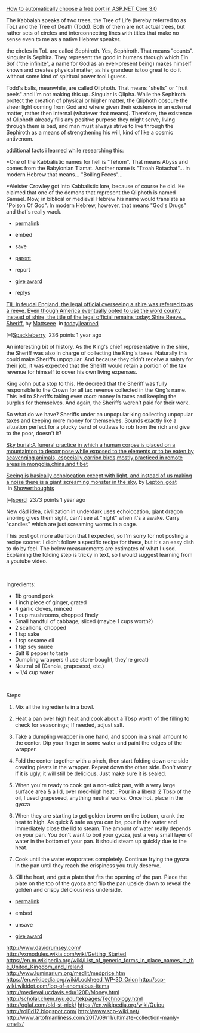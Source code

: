 [How to automatically choose a free port in ASP.NET Core 3.0](https://andrewlock.net/how-to-automatically-choose-a-free-port-in-asp-net-core/)

The Kabbalah speaks of two trees, the Tree of Life (hereby referred to as ToL) and the Tree of Death (Todd). Both of them are not actual trees, but rather sets of circles and interconnecting lines with titles that make no sense even to me as a native Hebrew speaker.

the circles in ToL are called Sephiroth. Yes, Sephiroth. That means "counts". singular is Sephira. They represent the good in humans through which Ein Sof ("the infinite", a name for God as an ever-present being) makes himself known and creates physical matter, as his grandeur is too great to do it without some kind of spiritual power tool i guess.

Todd's balls, meanwhile, are called Qliphoth. That means "shells" or "fruit peels" and i'm not making this up. Singular is Qlipha. While the Sephiroth protect the creation of physical or higher matter, the Qliphoth obscure the sheer light coming from God and where given their existence in an external matter, rather then internal (whatever that means). Therefore, the existence of Qliphoth already fills any positive purpose they might serve, living through them is bad, and man must always strive to live through the Sephiroth as a means of strengthening his will, kind of like a cosmic antivenom.

additional facts i learned while researching this:

*One of the Kabbalistic names for hell is "Tehom". That means Abyss and comes from the Babylonian Tiamat. Another name is "Tzoah Rotachat"... in modern Hebrew that means... "Boiling Feces"...

*Aleister Crowley got into Kabbalistic lore, because of course he did. He claimed that one of the demons that represent the Qliphoth is named Samael. Now, in biblical or medieval Hebrew his name would translate as "Poison Of God". In modern Hebrew, however, that means "God's Drugs" and that's really wack.

- [permalink](https://www.reddit.com/r/TIHI/comments/fwwfvu/thanks_i_hate_biblical_accuracy/fms602r/)

- embed

- save

- [parent](https://www.reddit.com/r/TIHI/comments/fwwfvu/thanks_i_hate_biblical_accuracy/fmrngpv/?context=3#fmrnrg2)

- report

- [give award](https://www.reddit.com/gold?goldtype=gift&months=1&thing=t1_fms602r "give an award in appreciation of this post.")

- replys

[TIL In feudal England, the legal official overseeing a shire was referred to as a reeve. Even though America eventually opted to use the word county instead of shire, the title of the legal official remains today: Shire Reeve... Sheriff.](https://en.wikipedia.org/wiki/Sheriff?butididntshootthedeputy) by [Mattseee](https://www.reddit.com/user/Mattseee)  in [todayilearned](https://www.reddit.com/r/todayilearned/)

[–][Spackleberry](https://www.reddit.com/user/Spackleberry)  236 points 1 year ago 

An interesting bit of history. As the King's chief representative in the shire, the Sheriff was also in charge of collecting the King's taxes. Naturally this could make Sheriffs unpopular. And because they didn't receive a salary for their job, it was expected that the Sheriff would retain a portion of the tax revenue for himself to cover his own living expenses.

King John put a stop to this. He decreed that the Sheriff was fully responsible to the Crown for all tax revenue collected in the King's name. This led to Sheriffs taking even *more* money in taxes and keeping the surplus for themselves. And again, the Sheriffs weren't paid for their work.

So what do we have? Sheriffs under an unpopular king collecting unpopular taxes and keeping more money for themselves. Sounds exactly like a situation perfect for a plucky band of outlaws to rob from the rich and give to the poor, doesn't it?

[Sky burial:A funeral practice in which a human corpse is placed on a mountaintop to decompose while exposed to the elements or to be eaten by scavenging animals, especially carrion birds,mostly practiced in remote areas in mongolia,china,and tibet](https://i.redd.it/i4sqwnz9frh21.jpg)

[Seeing is basically echolocation except with light, and instead of us making a noise there is a giant screaming monster in the sky.](https://www.reddit.com/r/Showerthoughts/comments/avgk6d/seeing_is_basically_echolocation_except_with/) by [Lepton_goat](https://www.reddit.com/user/Lepton_goat)  in [Showerthoughts](https://www.reddit.com/r/Showerthoughts/)

[–][soerd](https://www.reddit.com/user/soerd)  2373 points 1 year ago 

New d&d idea, civilization in underdark uses echolocation, giant dragon snoring gives them sight, can't see at "night" when it's a awake. Carry "candles" which are just screaming worms in a cage.

This post got more attention that I expected, so I'm sorry for not posting a recipe sooner. I didn't follow a specific recipe for these, but it's an easy dish to do by feel. The below measurements are estimates of what I used. Explaining the folding step is tricky in text, so I would suggest learning from a youtube video.

​

Ingredients:

- 1lb ground pork
- 1 inch piece of ginger, grated
- 4 garlic cloves, minced
- 1 cup mushrooms, chopped finely
- Small handful of cabbage, sliced (maybe 1 cups worth?)
- 2 scallions, chopped
- 1 tsp sake
- 1 tsp sesame oil
- 1 tsp soy sauce
- Salt & pepper to taste
- Dumpling wrappers (I use store-bought, they're great)
- Neutral oil (Canola, grapeseed, etc.)
- ~ 1/4 cup water

​

Steps:

1. Mix all the ingredients in a bowl.

2. Heat a pan over high heat and cook about a Tbsp worth of the filling to check for seasonings; If needed, adjust salt.

3. Take a dumpling wrapper in one hand, and spoon in a small amount to the center. Dip your finger in some water and paint the edges of the wrapper.

4. Fold the center together with a pinch, then start folding down one side creating pleats in the wrapper. Repeat down the other side. Don't worry if it is ugly, it will still be delicious. Just make sure it is sealed.

5. When you're ready to cook get a non-stick pan, with a very large surface area & a lid, over med-high heat . Pour in a liberal 2 Tbsp of the oil, I used grapeseed, anything neutral works. Once hot, place in the gyoza

6. When they are starting to get golden brown on the bottom, crank the heat to high. As quick & safe as you can be, pour in the water and immediately close the lid to steam. The amount of water really depends on your pan. You don't want to boil your gyoza, just a very small layer of water in the bottom of your pan. It should steam up quickly due to the heat.

7. Cook until the water evaporates completely. Continue frying the gyoza in the pan until they reach the crispiness you truly deserve.

8. Kill the heat, and get a plate that fits the opening of the pan. Place the plate on the top of the gyoza and flip the pan upside down to reveal the golden and crispy deliciousness underside.
- [permalink](https://www.reddit.com/r/food/comments/arykxa/homemade_gyoza/egr2ycn/)

- embed

- unsave

- [give award](https://www.reddit.com/gold?goldtype=gift&months=1&thing=t1_egr2ycn "give an award in appreciation of this post.")

http://www.davidrumsey.com/
http://vxmodules.wikia.com/wiki/Getting_Started
https://en.m.wikipedia.org/wiki/List_of_generic_forms_in_place_names_in_the_United_Kingdom_and_Ireland
http://www.luminarium.org/medlit/medprice.htm
https://en.wikipedia.org/wiki/Lockheed_WP-3D_Orion
http://scp-wiki.wikidot.com/log-of-anomalous-items
http://medieval.ucdavis.edu/120D/Money.html
http://scholar.chem.nyu.edu/tekpages/Technology.html
http://oglaf.com/old-st-nick/
https://en.wikipedia.org/wiki/Quipu
http://roll1d12.blogspot.com/
http://www.scp-wiki.net/
http://www.artofmanliness.com/2017/09/11/ultimate-collection-manly-smells/